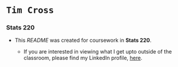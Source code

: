 # `Tim Cross`
### Stats 220

* This *README* was created for coursework in **Stats 220**. 

    * If you are interested in viewing what I get upto outside of the classroom, please find my LinkedIn profile, [here](https://www.linkedin.com/in/tim-cross-b4b99b1b8/). 
